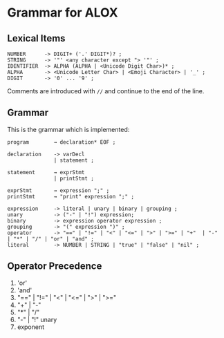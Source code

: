 # Grammar for ALOX

## Lexical Items

```EBNF
NUMBER      -> DIGIT+ ('.' DIGIT*)? ;
STRING      -> '"' <any character except "> '"' ;
IDENTIFIER  -> ALPHA (ALPHA | <Unicode Digit Char>)* ;
ALPHA       -> <Unicode Letter Char> | <Emoji Character> | '_' ;
DIGIT       -> '0' ... '9' ;
```

Comments are introduced with `//` and continue to the end of the line.

## Grammar

This is the grammar which is implemented:

```EBNF
program        → declaration* EOF ;

declaration    -> varDecl
               | statement ;

statement      → exprStmt
               | printStmt ;

exprStmt       → expression ";" ;
printStmt      → "print" expression ";" ;

expression     -> literal | unary | binary | grouping ;
unary          -> ("-" | "!") expression;
binary         -> expression operator expression ;
grouping       -> "(" expression ")" ;
operator       -> "==" | "!=" | "<" | "<=" | ">" | ">=" | "+"  | "-"  | "*" | "/" | "or" | "and" ;
literal        -> NUMBER | STRING | "true" | "false" | "nil" ;
```

## Operator Precedence

1. 'or'
2. 'and'
3. "==" | "!=" | "<" | "<=" | ">" | ">="
4. "+" | "-"
5. "*" | "/"
6. "-" | "!" unary
7. exponent
